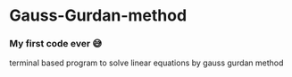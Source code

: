 # Gauss-Gurdan-method
### My first code ever 😅
terminal based program to solve linear equations by gauss gurdan method
